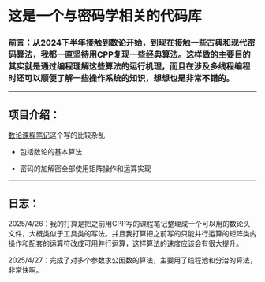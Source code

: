 # 这是一个与密码学相关的代码库

### 前言：从2024下半年接触到数论开始，到现在接触一些古典和现代密码算法，我都一直坚持用CPP复现一些经典算法。这样做的主要目的其实就是通过编程理解这些算法的运行机理，而且在涉及多线程编程时还可以顺便了解一些操作系统的知识，想想也是非常不错的。

---

## 项目介绍：

[数论课程笔记](number-theory)这个写的比较杂乱

- 包括数论的基本算法

- 密码的加解密全部使用矩阵操作和运算实现

---

## 日志：

2025/4/26：我的打算是把之前用CPP写的课程笔记整理成一个可以用的数论头文件，大概类似于工具类的写法。并且我打算把之前写的只能并行运算的矩阵类内操作和配套的运算符改成可用并行运算，这样算法的速度应该会有很大提升。

2025/4/27：完成了对多个参数求公因数的算法，主要用了线程池和分治的算法，非常快啊。
